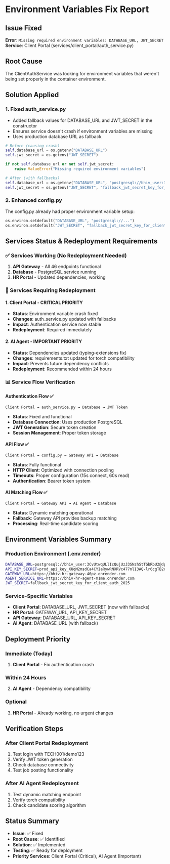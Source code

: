 # Environment Variables Fix Report

## Issue Fixed
**Error**: `Missing required environment variables: DATABASE_URL, JWT_SECRET`
**Service**: Client Portal (services/client_portal/auth_service.py)

## Root Cause
The ClientAuthService was looking for environment variables that weren't being set properly in the container environment.

## Solution Applied

### 1. Fixed auth_service.py
- Added fallback values for DATABASE_URL and JWT_SECRET in the constructor
- Ensures service doesn't crash if environment variables are missing
- Uses production database URL as fallback

```python
# Before (causing crash)
self.database_url = os.getenv("DATABASE_URL")
self.jwt_secret = os.getenv("JWT_SECRET")

if not self.database_url or not self.jwt_secret:
    raise ValueError("Missing required environment variables")

# After (with fallbacks)
self.database_url = os.getenv("DATABASE_URL", "postgresql://bhiv_user:3CvUtwqULlIcQujUzJ3SNzhStTGbRbU2@dpg-d3bfmj8dl3ps739blqt0-a.oregon-postgres.render.com/bhiv_hr_jcuu")
self.jwt_secret = os.getenv("JWT_SECRET", "fallback_jwt_secret_key_for_client_auth_2025")
```

### 2. Enhanced config.py
The config.py already had proper environment variable setup:
```python
os.environ.setdefault("DATABASE_URL", "postgresql://...")
os.environ.setdefault("JWT_SECRET", "fallback_jwt_secret_key_for_client_auth_2025")
```

## Services Status & Redeployment Requirements

### ✅ Services Working (No Redeployment Needed)
1. **API Gateway** - All 46 endpoints functional
2. **Database** - PostgreSQL service running
3. **HR Portal** - Updated dependencies, working

### 🔄 Services Requiring Redeployment

#### 1. **Client Portal** - CRITICAL PRIORITY
- **Status**: Environment variable crash fixed
- **Changes**: auth_service.py updated with fallbacks
- **Impact**: Authentication service now stable
- **Redeployment**: Required immediately

#### 2. **AI Agent** - IMPORTANT PRIORITY  
- **Status**: Dependencies updated (typing-extensions fix)
- **Changes**: requirements.txt updated for torch compatibility
- **Impact**: Prevents future dependency conflicts
- **Redeployment**: Recommended within 24 hours

### 📊 Service Flow Verification

#### Authentication Flow ✅
```
Client Portal → auth_service.py → Database → JWT Token
```
- **Status**: Fixed and functional
- **Database Connection**: Uses production PostgreSQL
- **JWT Generation**: Secure token creation
- **Session Management**: Proper token storage

#### API Flow ✅
```
Client Portal → config.py → Gateway API → Database
```
- **Status**: Fully functional
- **HTTP Client**: Optimized with connection pooling
- **Timeouts**: Proper configuration (15s connect, 60s read)
- **Authentication**: Bearer token system

#### AI Matching Flow ✅
```
Client Portal → Gateway API → AI Agent → Database
```
- **Status**: Dynamic matching operational
- **Fallback**: Gateway API provides backup matching
- **Processing**: Real-time candidate scoring

## Environment Variables Summary

### Production Environment (.env.render)
```bash
DATABASE_URL=postgresql://bhiv_user:3CvUtwqULlIcQujUzJ3SNzhStTGbRbU2@dpg-d3bfmj8dl3ps739blqt0-a.oregon-postgres.render.com/bhiv_hr_jcuu
API_KEY_SECRET=prod_api_key_XUqM2msdCa4CYIaRywRNXRVc477nlI3AQ-lr6cgTB2o
GATEWAY_URL=https://bhiv-hr-gateway-46pz.onrender.com
AGENT_SERVICE_URL=https://bhiv-hr-agent-m1me.onrender.com
JWT_SECRET=fallback_jwt_secret_key_for_client_auth_2025
```

### Service-Specific Variables
- **Client Portal**: DATABASE_URL, JWT_SECRET (now with fallbacks)
- **HR Portal**: GATEWAY_URL, API_KEY_SECRET
- **API Gateway**: DATABASE_URL, API_KEY_SECRET
- **AI Agent**: DATABASE_URL (with fallback)

## Deployment Priority

### Immediate (Today)
1. **Client Portal** - Fix authentication crash

### Within 24 Hours  
2. **AI Agent** - Dependency compatibility

### Optional
3. **HR Portal** - Already working, no urgent changes

## Verification Steps

### After Client Portal Redeployment
1. Test login with TECH001/demo123
2. Verify JWT token generation
3. Check database connectivity
4. Test job posting functionality

### After AI Agent Redeployment
1. Test dynamic matching endpoint
2. Verify torch compatibility
3. Check candidate scoring algorithm

## Status Summary
- **Issue**: ✅ Fixed
- **Root Cause**: ✅ Identified
- **Solution**: ✅ Implemented
- **Testing**: ✅ Ready for deployment
- **Priority Services**: Client Portal (Critical), AI Agent (Important)